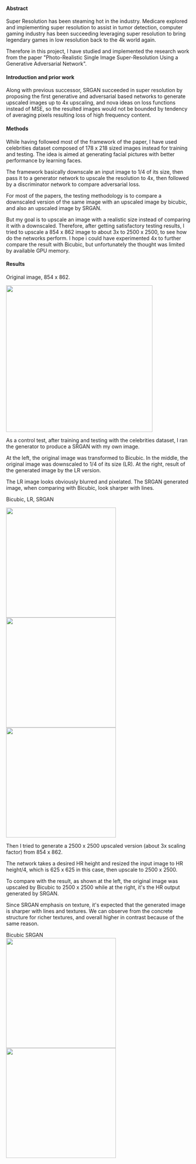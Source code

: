 #### Abstract
Super Resolution has been steaming hot in the industry.  Medicare explored and implementing super resolution to assist in tumor detection, computer gaming industry has been succeeding leveraging super resolution to bring legendary games in low resolution back to the 4k world again.

Therefore in this project, I have studied and implemented the research work from the paper "Photo-Realistic Single Image Super-Resolution Using a Generative Adversarial Network". 

#### Introduction and prior work
Along with previous successor, SRGAN succeeded in super resolution by proposing the first generative and adversarial based networks to generate upscaled images up to 4x upscaling, and nova ideas on loss functions instead of MSE, so the resulted images would not be bounded by tendency of averaging pixels resulting loss of high frequency content.

#### Methods
While having followed most of the framework of the paper, I have used celebrities dataset composed of 178 x 218 sized images instead for training and testing.  The idea is aimed at generating facial pictures with better performance by learning faces.

The framework basically downscale an input image to 1/4 of its size, then pass it to a generator network to upscale the resolution to 4x, then followed by a discriminator network to compare adversarial loss.  

For most of the papers, the testing methodology is to compare a downscaled version of the same image with an upscaled image by bicubic, and also an upscaled image by SRGAN.  

But my goal is to upscale an image with a realistic size instead of comparing it with a downscaled.  Therefore, after getting satisfactory testing results, I tried to upscale a 854 x 862 image to about 3x to 2500 x 2500, to see how do the networks perform.   I hope i could have experimented 4x to further compare the result with Bicubic, but unfortunately the thought was limited by available GPU memory.

#### Results
Original image,  854 x 862. 

<img src = "https://user-images.githubusercontent.com/21034990/192045719-cbb6c7c6-5ad4-483f-9d38-dd037890f75f.png" width = 400>

As a control test, after training and testing with the celebrities dataset, I ran the generator to produce a SRGAN with my own image.

At the left, the original image was transformed to Bicubic.  In the middle, the original image was downscaled to 1/4 of its size (LR).  At the right, result of the generated image by the LR version.

The LR image looks obviously blurred and pixelated.  The SRGAN generated image, when comparing with Bicubic, look sharper with lines.

Bicubic,	LR,	SRGAN

<img src = "https://user-images.githubusercontent.com/21034990/192046164-c7840c76-00d7-4174-8bd0-fba6788afa8e.png" width = 300><img src = "https://user-images.githubusercontent.com/21034990/192046171-613beb22-e107-4853-9879-17507bd4ed47.png" width = 300><img src = "https://user-images.githubusercontent.com/21034990/192046187-9e556207-1d0d-4abf-b95c-3916afcf16a8.png" width = 300>

Then I tried to generate a 2500 x 2500 upscaled version (about 3x scaling factor) from 854 x 862.  

The network takes a desired HR height and resized the input image to HR height/4, which is 625 x 625 in this case, then upscale to 2500 x 2500.  

To compare with the result, as shown at the left, the original image was upscaled by Bicubic to 2500 x 2500 while at the right, it's the HR output generated by SRGAN.

Since SRGAN emphasis on texture, it's expected that the generated image is sharper with lines and textures.  We can observe from the concrete structure for richer textures, and overall higher in contrast because of the same reason.

Bicubic	SRGAN<br>
<img src = "https://user-images.githubusercontent.com/21034990/192046505-605256c2-8cf0-4f68-801d-aa5ab76975dd.png" width = 300>
<a href = "https://wiki.khoury.northeastern.edu/download/attachments/128059247/image2022-9-17_13-36-31.png?version=1&modificationDate=1663446991625&api=v2"><img src = "https://user-images.githubusercontent.com/21034990/192047809-0c0616aa-e29c-45cd-a110-f16e1a3f868f.png" width = 300></a>
